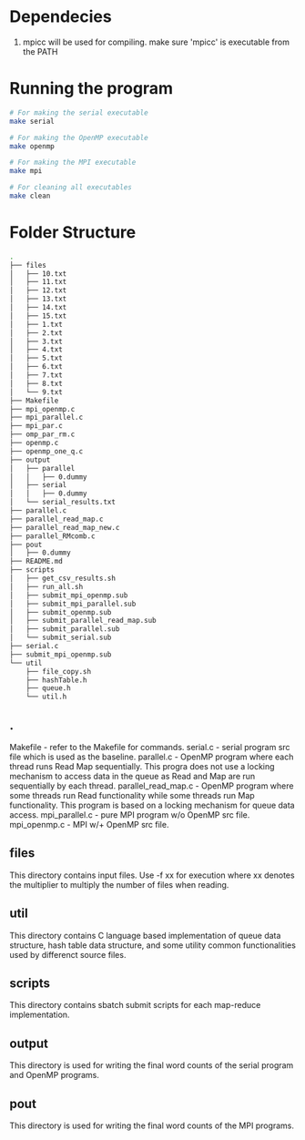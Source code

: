 # Dependecies
1. mpicc will be used for compiling. make sure 'mpicc' is executable from the PATH

# Running the program
```bash
# For making the serial executable
make serial

# For making the OpenMP executable
make openmp

# For making the MPI executable
make mpi

# For cleaning all executables
make clean
```


# Folder Structure

```bash
.
├── files
│   ├── 10.txt
│   ├── 11.txt
│   ├── 12.txt
│   ├── 13.txt
│   ├── 14.txt
│   ├── 15.txt
│   ├── 1.txt
│   ├── 2.txt
│   ├── 3.txt
│   ├── 4.txt
│   ├── 5.txt
│   ├── 6.txt
│   ├── 7.txt
│   ├── 8.txt
│   └── 9.txt
├── Makefile
├── mpi_openmp.c
├── mpi_parallel.c
├── mpi_par.c
├── omp_par_rm.c
├── openmp.c
├── openmp_one_q.c
├── output
│   ├── parallel
│   │   ├── 0.dummy
│   ├── serial
│   │   ├── 0.dummy
│   └── serial_results.txt
├── parallel.c
├── parallel_read_map.c
├── parallel_read_map_new.c
├── parallel_RMcomb.c
├── pout
│   ├── 0.dummy
├── README.md
├── scripts
│   ├── get_csv_results.sh
│   ├── run_all.sh
│   ├── submit_mpi_openmp.sub
│   ├── submit_mpi_parallel.sub
│   ├── submit_openmp.sub
│   ├── submit_parallel_read_map.sub
│   ├── submit_parallel.sub
│   └── submit_serial.sub
├── serial.c
├── submit_mpi_openmp.sub
└── util
    ├── file_copy.sh
    ├── hashTable.h
    ├── queue.h
    └── util.h
```

## .
Makefile - refer to the Makefile for commands.
serial.c - serial program src file which is used as the baseline.
parallel.c - OpenMP program where each thread runs Read Map sequentially. This progra does not use a locking mechanism to access data in the queue as Read and Map are run sequentially by each thread.
parallel_read_map.c - OpenMP program where some threads run Read functionality while some threads run Map functionality. This program is based on a locking mechanism for queue data access.
mpi_parallel.c - pure MPI program w/o OpenMP src file.
mpi_openmp.c - MPI w/+ OpenMP src file.

## files
This directory contains input files. Use -f xx for execution where xx denotes the multiplier to multiply the number of files when reading.

## util
This directory contains C language based implementation of queue data structure, hash table data structure, and some utility common functionalities used by differenct source files.

## scripts
This directory contains sbatch submit scripts for each map-reduce implementation.

## output
This directory is used for writing the final word counts of the serial program and OpenMP programs.

## pout
This directory is used for writing the final word counts of the MPI programs.